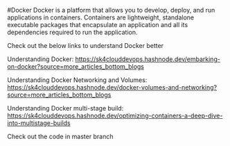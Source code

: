 #Docker
Docker is a platform that allows you to develop, deploy, and run applications in containers.
Containers are lightweight, standalone executable packages that encapsulate an application and all its dependencies required to run the application.

Check out the below links to understand Docker better

Understanding Docker: 
https://sk4clouddevops.hashnode.dev/embarking-on-docker?source=more_articles_bottom_blogs

Understanding Docker Networking and Volumes: 
https://sk4clouddevops.hashnode.dev/docker-volumes-and-networking?source=more_articles_bottom_blogs

Understanding Docker multi-stage build: 
https://sk4clouddevops.hashnode.dev/optimizing-containers-a-deep-dive-into-multistage-builds

Check out the code in master branch
